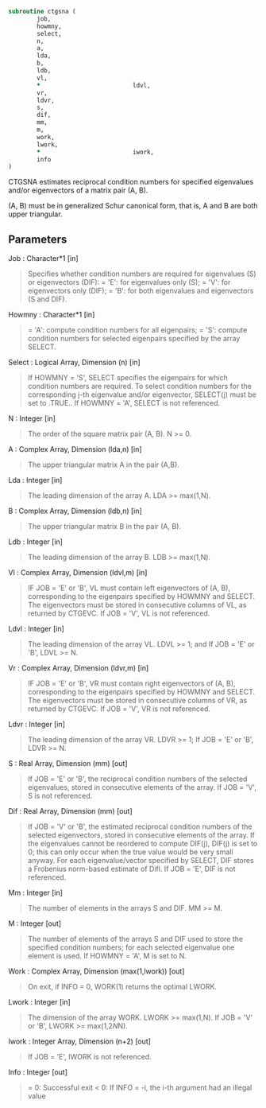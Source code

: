 ```fortran
subroutine ctgsna (
		job,
		howmny,
		select,
		n,
		a,
		lda,
		b,
		ldb,
		vl,
		*                          ldvl,
		vr,
		ldvr,
		s,
		dif,
		mm,
		m,
		work,
		lwork,
		*                          iwork,
		info
)
```

 CTGSNA estimates reciprocal condition numbers for specified
 eigenvalues and/or eigenvectors of a matrix pair (A, B).

 (A, B) must be in generalized Schur canonical form, that is, A and
 B are both upper triangular.

## Parameters
Job : Character*1 [in]
> Specifies whether condition numbers are required for
> eigenvalues (S) or eigenvectors (DIF):
> = 'E': for eigenvalues only (S);
> = 'V': for eigenvectors only (DIF);
> = 'B': for both eigenvalues and eigenvectors (S and DIF).

Howmny : Character*1 [in]
> = 'A': compute condition numbers for all eigenpairs;
> = 'S': compute condition numbers for selected eigenpairs
> specified by the array SELECT.

Select : Logical Array, Dimension (n) [in]
> If HOWMNY = 'S', SELECT specifies the eigenpairs for which
> condition numbers are required. To select condition numbers
> for the corresponding j-th eigenvalue and/or eigenvector,
> SELECT(j) must be set to .TRUE..
> If HOWMNY = 'A', SELECT is not referenced.

N : Integer [in]
> The order of the square matrix pair (A, B). N >= 0.

A : Complex Array, Dimension (lda,n) [in]
> The upper triangular matrix A in the pair (A,B).

Lda : Integer [in]
> The leading dimension of the array A. LDA >= max(1,N).

B : Complex Array, Dimension (ldb,n) [in]
> The upper triangular matrix B in the pair (A, B).

Ldb : Integer [in]
> The leading dimension of the array B. LDB >= max(1,N).

Vl : Complex Array, Dimension (ldvl,m) [in]
> IF JOB = 'E' or 'B', VL must contain left eigenvectors of
> (A, B), corresponding to the eigenpairs specified by HOWMNY
> and SELECT.  The eigenvectors must be stored in consecutive
> columns of VL, as returned by CTGEVC.
> If JOB = 'V', VL is not referenced.

Ldvl : Integer [in]
> The leading dimension of the array VL. LDVL >= 1; and
> If JOB = 'E' or 'B', LDVL >= N.

Vr : Complex Array, Dimension (ldvr,m) [in]
> IF JOB = 'E' or 'B', VR must contain right eigenvectors of
> (A, B), corresponding to the eigenpairs specified by HOWMNY
> and SELECT.  The eigenvectors must be stored in consecutive
> columns of VR, as returned by CTGEVC.
> If JOB = 'V', VR is not referenced.

Ldvr : Integer [in]
> The leading dimension of the array VR. LDVR >= 1;
> If JOB = 'E' or 'B', LDVR >= N.

S : Real Array, Dimension (mm) [out]
> If JOB = 'E' or 'B', the reciprocal condition numbers of the
> selected eigenvalues, stored in consecutive elements of the
> array.
> If JOB = 'V', S is not referenced.

Dif : Real Array, Dimension (mm) [out]
> If JOB = 'V' or 'B', the estimated reciprocal condition
> numbers of the selected eigenvectors, stored in consecutive
> elements of the array.
> If the eigenvalues cannot be reordered to compute DIF(j),
> DIF(j) is set to 0; this can only occur when the true value
> would be very small anyway.
> For each eigenvalue/vector specified by SELECT, DIF stores
> a Frobenius norm-based estimate of Difl.
> If JOB = 'E', DIF is not referenced.

Mm : Integer [in]
> The number of elements in the arrays S and DIF. MM >= M.

M : Integer [out]
> The number of elements of the arrays S and DIF used to store
> the specified condition numbers; for each selected eigenvalue
> one element is used. If HOWMNY = 'A', M is set to N.

Work : Complex Array, Dimension (max(1,lwork)) [out]
> On exit, if INFO = 0, WORK(1) returns the optimal LWORK.

Lwork : Integer [in]
> The dimension of the array WORK. LWORK >= max(1,N).
> If JOB = 'V' or 'B', LWORK >= max(1,2*N*N).

Iwork : Integer Array, Dimension (n+2) [out]
> If JOB = 'E', IWORK is not referenced.

Info : Integer [out]
> = 0: Successful exit
> < 0: If INFO = -i, the i-th argument had an illegal value

